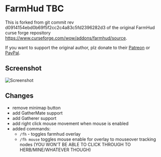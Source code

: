 # FarmHud TBC

This is forked from git commit rev d0914154ebd0b69f5f2cc2c4a83c5fd2396282d3 of the original  FarmHud curse forge repository https://www.curseforge.com/wow/addons/farmhud/source.

If you want to support the original author, plz donate to their [Patreon](https://www.patreon.com/bePatron?u=12558524) or [PayPal](https://www.curseforge.com/linkout?remoteUrl=https://www.paypal.com/cgi-bin/webscr?return=https://www.curseforge.com/members/hizuro/projects&cancel_return=https://www.curseforge.com/members/hizuro/projects&item_name=Hizuros+AddOns+on+curseforge&cn=Add+special+instructions+to+the+addon+author()&business=paypal@hizuro.de&bn=PP-DonationsBF:btn_donateCC_LG.gif:NonHosted&lc=US&cmd=_donations&rm=1&no_shipping=1&currency_code=EUR).

## Screenshot

![Screenshot](../readme-media/screenshot/sample.jpg)

## Changes

- remove minimap button
- add GatherMate support
- add Gatherer support
- add right click mouse movement when mouse is enabled
- added commands:
    - `/fh` - toggles farmhud overlay
    - `/fh mouse` toggles mouse enable for overlay to mouseover tracking nodes (YOU WON'T BE ABLE TO CLICK THROUGH TO HERB/MINE/WHATEVER THOUGH)